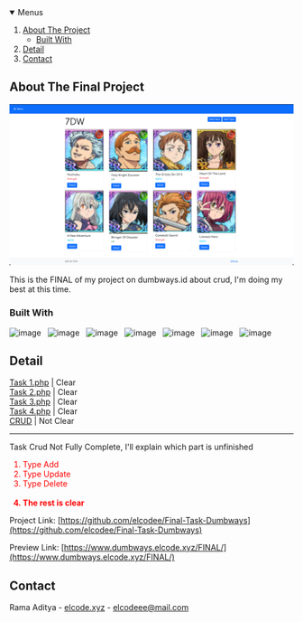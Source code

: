 <!-- PROJECT LOGO -->

<!-- MENU -->
<details open="open">
  <summary>Menus</summary>
  <ol>
    <li>
      <a href="#about-the-project">About The Project</a>
      <ul>
        <li><a href="#built-with">Built With</a></li>
      </ul>
    </li>
    <li><a href="#detail">Detail</a></li>
    <li><a href="#contact">Contact</a></li>
  </ol>
</details>

<!-- ABOUT THE PROJECT -->

## About The Final Project

[![Product Name Screen Shot][product-screenshot]](https://github.com/elcodee/Final-Task-Dumbways/)

This is the FINAL of my project on dumbways.id about crud, I'm doing my best at this time.

### Built With

![image](https://img.shields.io/badge/PHP-777BB4?style=for-the-badge&logo=php&logoColor=white) &nbsp; ![image](https://img.shields.io/badge/Node.js-43853D?style=for-the-badge&logo=node-dot-js&logoColor=white) &nbsp; ![image](https://img.shields.io/badge/npm-CB3837?style=for-the-badge&logo=npm&logoColor=white) &nbsp; ![image](https://img.shields.io/badge/Express.js-000000?style=for-the-badge&logo=express&logoColor=white) &nbsp; ![image](https://img.shields.io/badge/MySQL-00000F?style=for-the-badge&logo=mysql&logoColor=white) &nbsp; ![image](https://img.shields.io/badge/Bootstrap-563D7C?style=for-the-badge&logo=bootstrap&logoColor=white) &nbsp; ![image](https://img.shields.io/badge/Visual_Studio_Code-0078D4?style=for-the-badge&logo=visual%20studio%20code&logoColor=white)

<!-- Detail -->

## Detail

[Task 1.php](https://www.dumbways.elcode.xyz/FINAL/) | Clear <br />
[Task 2.php](https://www.dumbways.elcode.xyz/FINAL/) | Clear <br />
[Task 3.php](https://www.dumbways.elcode.xyz/FINAL/) | Clear <br />
[Task 4.php](https://www.dumbways.elcode.xyz/FINAL/) | Clear <br />
[CRUD](https://github.com/elcodee/Final-Task-Dumbways/tree/master/CRUD) | Not Clear

<hr />
Task Crud Not Fully Complete, I'll explain which part is unfinished
<ol style="color: red;">
    <li>Type Add</li>
    <li>Type Update</li>
    <li>Type Delete</li> <br />
    <b><li>The rest is clear</li></b>
</ol>

Project Link: [https://github.com/elcodee/Final-Task-Dumbways](https://github.com/elcodee/Final-Task-Dumbways)

Preview Link: [https://www.dumbways.elcode.xyz/FINAL/](https://www.dumbways.elcode.xyz/FINAL/)

<!-- CONTACT -->

## Contact

Rama Aditya - [elcode.xyz](https://elcode.xyz) - elcodeee@mail.com

<!-- MARKDOWN LINKS & BADGE -->

[issues-shield]: https://img.shields.io/github/issues/othneildrew/Best-README-Template.svg?style=for-the-badge
[issues-url]: https://github.com/elcodee/todoingApp/issues
[linkedin-shield]: https://img.shields.io/badge/-LinkedIn-black.svg?style=for-the-badge&logo=linkedin&colorB=555
[linkedin-url]: https://www.linkedin.com/in/rmdtya/
[product-screenshot]: CRUD//public/assets/img/heroes.png

